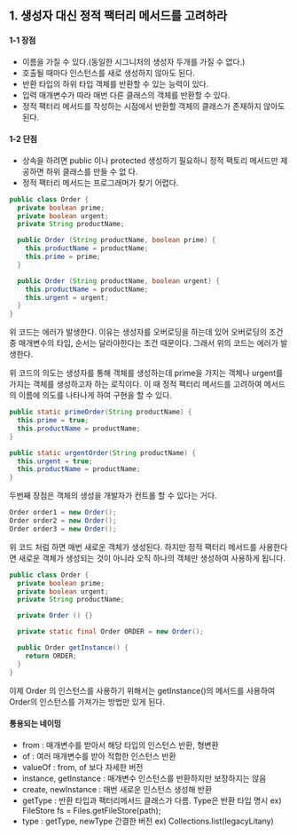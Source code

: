 ## 1. 생성자 대신 정적 팩터리 메서드를 고려하라

#### 1-1 장점
- 이름을 가질 수 있다.(동일한 시그니처의 생성자 두개를 가질 수 없다.)
- 호출될 때마다 인스턴스를 새로 생성하지 않아도 된다.
- 반환 타입의 하위 타입 객체를 반환할 수 있는 능력이 있다.
- 입력 매개변수가 따라 매번 다른 클래스의 객체를 반환할 수 있다.
- 정적 팩터리 메서드를 작성하는 시점에서 반환할 객체의 클래스가 존재하지 않아도 된다.

#### 1-2 단점
- 상속을 하려면 public 이나 protected 생성하기 필요하니 정적 팩토리 메서드만 제공하면 하위 클래스를 만들 수 없 다.
- 정적 팩터리 메서드는 프로그래머가 찾기 어렵다.

````java
public class Order {
  private boolean prime;
  private boolean urgent;
  private String productName;

  public Order (String productName, boolean prime) {
    this.productName = productName;
    this.prime = prime;
  }

  public Order (String productName, boolean urgent) {
    this.productName = productName;
    this.urgent = urgent;
  }
}
````

위 코드는 에러가 발생한다. 이유는 생성자를 오버로딩을 하는데 있어 오버로딩의 조건 중 매개변수의 타입, 순서는 달라야한다는 조건 때문이다.
그래서 위의 코드는 에러가 발생한다.

위 코드의 의도는 생성자를 통해 객체를 생성하는데 prime을 가지는 객체나 urgent를 가지는 객체를 생성하고자 하는 로직이다.
이 때 정적 팩터리 메서드를 고려하여 메서드의 이름에 의도를 나타나게 하여 구현을 할 수 있다.

````java
public static primeOrder(String productName) {
  this.prime = true;
  this.productName = productName;
}

public static urgentOrder(String productName) {
  this.urgent = true;
  this.productName = productName;
}
````

두번째 장점은 객체의 생성을 개발자가 컨트롤 할 수 있다는 거다.
````java
Order order1 = new Order();
Order order2 = new Order();
Order order3 = new Order();
````

위 코드 처럼 하면 매번 새로운 객체가 생성된다. 하지만 정적 팩터리 메서드를 사용한다면 새로운 객체가 생성되는 것이 아니라 오직 하나의 객체만 생성하여
사용하게 됩니다.

````java
public class Order {
  private boolean prime;
  private boolean urgent;
  private String productName;

  private Order () {}

  private static final Order ORDER = new Order();

  public Order getInstance() {
    return ORDER;
  }
}
````

이제 Order 의 인스턴스를 사용하기 위해서는 getInstance()의 메서드를 사용하여 Order의 인스턴스를 가져가는 방법만 있게 된다.


#### 통용되는 네이밍
- from : 매개변수를 받아서 해당 타입의 인스턴스 반환, 형변환
- of : 여러 매개변수를 받아 적합한 인스턴스 반환
- valueOf : from, of 보다 자세한 버전
- instance, getInstance : 매개변수 인스턴스를 반환하지만 보장하지는 않음
- create, newInstance : 매번 새로운 인스턴스 생성해 반환
- getType : 반환 타입과 팩터리메서드 클래스가 다름. Type은 반환 타입 명시 ex) FileStore fs = Files.getFileStore(path);
- type : getType, newType 간결한 버전 ex) Collections.list(legacyLitany)
